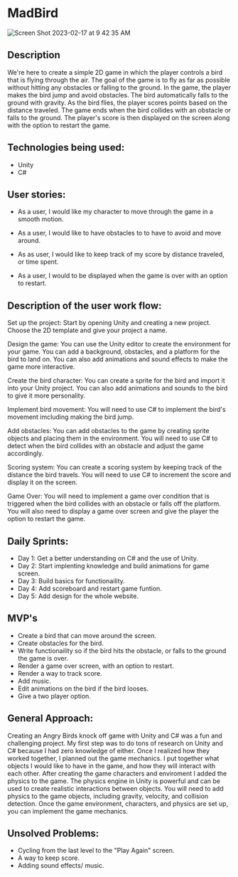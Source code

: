 # MadBird

![Screen Shot 2023-02-17 at 9 42 35 AM](https://user-images.githubusercontent.com/117546971/219717017-59e87d19-fbec-42e8-95dd-c9eee7403d2c.png)


## Description
 We're here to create a simple 2D game in which the player controls a bird that is flying through the air. The goal of the game is to fly as far as possible without hitting any obstacles or falling to the ground. In the game, the player makes the bird jump and avoid obstacles. The bird automatically falls to the ground with gravity. As the bird flies, the player scores points based on the distance traveled. The game ends when the bird collides with an obstacle or falls to the ground. The player's score is then displayed on the screen along with the option to restart the game.

## Technologies being used:
* Unity
* C#

## User stories:
* As a user, I would like my character to move through the game in a smooth motion.

* As a user, I would like to have obstacles to to have to avoid and move around.

* As as user, I would like to keep track of my score by distance traveled, or time spent.

* As a user, I would to be displayed when the game is over with an option to restart.

## Description of the user work flow:
Set up the project: Start by opening Unity and creating a new project. Choose the 2D template and give your project a name.

Design the game: You can use the Unity editor to create the environment for your game. You can add a background, obstacles, and a platform for the bird to land on. You can also add animations and sound effects to make the game more interactive.

Create the bird character: You can create a sprite for the bird and import it into your Unity project. You can also add animations and sounds to the bird to give it more personality.

Implement bird movement: You will need to use C# to implement the bird's movement imcluding making the bird jump.

Add obstacles: You can add obstacles to the game by creating sprite objects and placing them in the environment. You will need to use C# to detect when the bird collides with an obstacle and adjust the game accordingly.

Scoring system: You can create a scoring system by keeping track of the distance the bird travels. You will need to use C# to increment the score and display it on the screen.


Game Over: You will need to implement a game over condition that is triggered when the bird collides with an obstacle or falls off the platform. You will also need to display a game over screen and give the player the option to restart the game.


## Daily Sprints:
* Day 1: Get a better understanding on C# and the use of Unity.
* Day 2: Start implenting knowledge and build animations for game screen.
* Day 3: Build basics for functionaility.
* Day 4: Add scoreboard and restart game funtion.
* Day 5: Add design for the whole website.

## MVP's 
* Create a bird that can move around the screen.
* Create obstacles for the bird.
* Write functionaility so if the bird hits the obstacle, or falls to the ground the game is over.
* Render a game over screen, with an option to restart.
* Render a way to track score.
* Add music.
* Edit animations on the bird if the bird looses.
* Give a two player option.

## General Approach:
Creating an Angry Birds knock off game with Unity and C# was a fun and challenging project. My first step was to do tons of research on Unity and C# because I had zero knowledge of either. Once I realized how they worked together, I planned out the game mechanics. I put together what objects I would like to have in the game, and how they will interact with each other. After creating the game characters and enviroment I added the physics to the game. The physics engine in Unity is powerful and can be used to create realistic interactions between objects. You will need to add physics to the game objects, including gravity, velocity, and collision detection. Once the game environment, characters, and physics are set up, you can implement the game mechanics.

## Unsolved Problems:
* Cycling from the last level to the "Play Again" screen.
* A way to keep score.
* Adding sound effects/ music.


 







 



